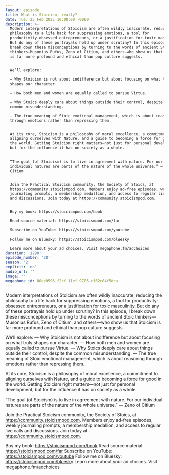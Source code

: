 ```yaml
---
layout: episode
title: What is Stoicism, really?
date: Tue, 25 Feb 2025 10:00:00 -0000
description: >-
  Modern interpretations of Stoicism are often wildly inaccurate, reducing the
  philosophy to a life hack for suppressing emotions, a tool for
  productivity-obsessed entrepreneurs, or a justification for toxic masculinity.
  But do any of these portrayals hold up under scrutiny? In this episode, I
  break down these misconceptions by turning to the words of ancient Stoic
  thinkers—Musonius Rufus, Zeno of Citium, and others—who show us that Stoicism
  is far more profound and ethical than pop culture suggests.


  We’ll explore:

  — Why Stoicism is not about indifference but about focusing on what truly
  shapes our character.

  — How both men and women are equally called to pursue Virtue.

  — Why Stoics deeply care about things outside their control, despite the
  common misunderstanding.

  — The true meaning of Stoic emotional management, which is about reasoning
  through emotions rather than repressing them.


  At its core, Stoicism is a philosophy of moral excellence, a commitment to
  aligning ourselves with Nature, and a guide to becoming a force for good in
  the world. Getting Stoicism right matters—not just for personal development,
  but for the influence it has on society as a whole.


  “The goal (of Stoicism) is to live in agreement with nature. For our
  individual natures are parts of the nature of the whole universe.” — Zeno of
  Citium


  Join the Practical Stoicism community, the Society of Stoics, at
  https://community.stoicismpod.com. Members enjoy ad-free episodes, weekly
  journaling prompts, a membership medallion, and access to regular live calls
  and discussions. Join today at https://community.stoicismpod.com.


  Buy my book: https://stoicismpod.com/book

  Read source material: https://stoicismpod.com/far

  Subscribe on YouTube: https://stoicismpod.com/youtube

  Follow me on Bluesky: https://stoicismpod.com/bluesky

  Learn more about your ad choices. Visit megaphone.fm/adchoices
duration: '1290'
episode_number: '28'
season: '2'
explicit: 'no'
audio_url: ''
image: ''
megaphone_id: 80ee0596-f2cf-11ef-9705-cf62c04f5dca
---
```


Modern interpretations of Stoicism are often wildly inaccurate, reducing the philosophy to a life hack for suppressing emotions, a tool for productivity-obsessed entrepreneurs, or a justification for toxic masculinity. But do any of these portrayals hold up under scrutiny? In this episode, I break down these misconceptions by turning to the words of ancient Stoic thinkers—Musonius Rufus, Zeno of Citium, and others—who show us that Stoicism is far more profound and ethical than pop culture suggests.

We’ll explore:
— Why Stoicism is not about indifference but about focusing on what truly shapes our character.
— How both men and women are equally called to pursue Virtue.
— Why Stoics deeply care about things outside their control, despite the common misunderstanding.
— The true meaning of Stoic emotional management, which is about reasoning through emotions rather than repressing them.

At its core, Stoicism is a philosophy of moral excellence, a commitment to aligning ourselves with Nature, and a guide to becoming a force for good in the world. Getting Stoicism right matters—not just for personal development, but for the influence it has on society as a whole.

“The goal (of Stoicism) is to live in agreement with nature. For our individual natures are parts of the nature of the whole universe.” — Zeno of Citium

Join the Practical Stoicism community, the Society of Stoics, at https://community.stoicismpod.com. Members enjoy ad-free episodes, weekly journaling prompts, a membership medallion, and access to regular live calls and discussions. Join today at https://community.stoicismpod.com.

Buy my book: https://stoicismpod.com/book
Read source material: https://stoicismpod.com/far
Subscribe on YouTube: https://stoicismpod.com/youtube
Follow me on Bluesky: https://stoicismpod.com/bluesky
Learn more about your ad choices. Visit megaphone.fm/adchoices